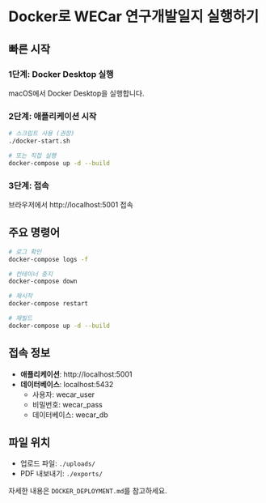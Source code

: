 # Docker로 WECar 연구개발일지 실행하기

## 빠른 시작

### 1단계: Docker Desktop 실행
macOS에서 Docker Desktop을 실행합니다.

### 2단계: 애플리케이션 시작

```bash
# 스크립트 사용 (권장)
./docker-start.sh

# 또는 직접 실행
docker-compose up -d --build
```

### 3단계: 접속
브라우저에서 http://localhost:5001 접속

## 주요 명령어

```bash
# 로그 확인
docker-compose logs -f

# 컨테이너 중지
docker-compose down

# 재시작
docker-compose restart

# 재빌드
docker-compose up -d --build
```

## 접속 정보

- **애플리케이션**: http://localhost:5001
- **데이터베이스**: localhost:5432
  - 사용자: wecar_user
  - 비밀번호: wecar_pass
  - 데이터베이스: wecar_db

## 파일 위치

- 업로드 파일: `./uploads/`
- PDF 내보내기: `./exports/`

자세한 내용은 `DOCKER_DEPLOYMENT.md`를 참고하세요.

